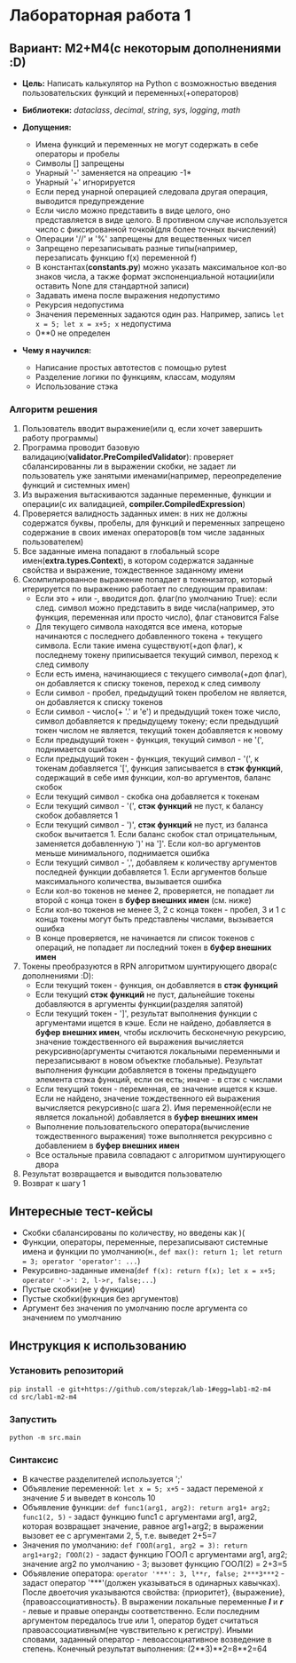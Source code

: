 # Лабораторная работа 1
## Вариант: M2+M4(с некоторым дополнениями :D)

* **Цель:** Написать калькулятор на Python с возможностью введения пользовательских функций и переменных(+операторов)
* **Библиотеки:** *dataclass*, *decimal*, *string*, *sys*, *logging*, *math*
* **Допущения:**
  - Имена функций и переменных не могут содержать в себе операторы и пробелы
  - Символы [] запрещены
  - Унарный '-' заменяется на опреацию -1*
  - Унарный '+' игнорируется
  - Если перед унарной операцией следовала другая операция, выводится предупреждение
  - Если число можно представить в виде целого, оно представляется в виде целого. В противном случае используется число с фиксированной точкой(для более точных вычислений)
  - Операции '//' и  '%' запрещены для вещественных чисел
  - Запрещено перезаписывать разные типы(например, перезаписать функцию f(x) переменной f)
  - В константах(**constants.py**) можно указать максимальное кол-во знаков числа, а также формат экспоненциальной нотации(или оставить None для стандартной записи)
  - Задавать имена после выражения недопустимо
  - Рекурсия недопустима
  - Значения переменных задаются один раз. Например, запись ```let x = 5; let x = x+5; x``` недопустима
  - 0**0 не определен

* **Чему я научился:**
    - Написание простых автотестов с помощью pytest
    - Разделение логики по функциям, классам, модулям
    - Использование стэка

### Алгоритм решения
  1. Пользователь вводит выражение(или q, если хочет завершить работу программы)
  2. Программа проводит базовую валидацию(**validator.PreCompiledValidator**): проверяет сбалансированны ли в выражении скобки, не задает ли пользователь уже занятыми именами(например, переопределение функций и системных имен)
  3. Из выражения вытаскиваются заданные переменные, функции и операции(с их валидацией, **compiler.CompiledExpression**)
  4. Проверяется валидность заданных имен: в них не должны содержатся буквы, пробелы, для функций и переменных запрещено содержание в своих именах операторов(в том числе заданных пользователем)
  5. Все заданные имена попадают в глобальный scope имен(**extra.types.Context**), в котором содержатся заданные свойства и выражение, тождественное заданному имени
  6. Скомпилированное выражение попадает в токенизатор, который итерируется по выражению работает по следующим правилам:
        - Если это + или -, вводится доп. флаг(по умолчанию True): если след. символ можно представить в виде числа(например, это функция, переменная или просто число), флаг становится False
        - Для текущего символа находятся все имена, которые начинаются с последнего добавленного токена + текущего символа. Если такие имена существуют(+доп флаг), к последнему токену приписывается текущий символ, переход к след символу
        - Если есть имена, начинающиеся с текущего символа(+доп флаг), он добавляется к списку токенов, переход к след символу
        - Если символ - пробел, предыдущий токен пробелом не является, он добавляется к списку токенов
        - Если символ - число(+ '.' и 'е') и предыдущий токен тоже число, символ добавляется к предыдущему токену; если предыдущий токен числом не является, текущий токен добавляется к новому
        - Если предыдущий токен - функция, текущий символ - не '(', поднимается ошибка
        - Если предыдущий токен - функция, текущий символ - '(', к токенам добавляется '[', функция записывается в **стэк функций**, содержащий в себе имя функции, кол-во аргументов, баланс скобок
        - Если текущий символ - скобка она добавляется к токенам
        - Если текущий символ - '(', **стэк функций** не пуст, к балансу скобок добавляется 1
        - Если текущий символ - ')', **стэк функций** не пуст, из баланса скобок вычитается 1. Если баланс скобок стал отрицательным, заменяется добавленную ')' на ']'. Если кол-во аргументов меньше минимального, поднимается ошибка
        - Если текущий символ - ',', добавляем к количеству аргументов последней функции добавляется 1. Если аргументов больше максимального количества, вызывается ошибка
        - Если кол-во токенов не менее 2, проверяется, не попадает ли второй с конца токен в **буфер внешних имен** (см. ниже)
        - Если кол-во токенов не менее 3, 2 с конца токен - пробел, 3 и 1 с конца токены могут быть представлены числами, вызывается ошибка
        - В конце проверяется, не начинается ли список токенов с операций, не попадает ли последний токен в **буфер внешних имен**
  7. Токены преобразуются в RPN алгоритмом шунтирующего двора(с дополнениями :D):
        - Если текущий токен - функция, он добавляется в **стэк функций**
        - Если текущий **стэк функций** не пуст, дальнейшие токены добавляются в аргументы функции(разделяя запятой)
        - Если текущий токен - ']', результат выполнения функции с аргументами ищется в кэше. Если не найдено, добавляется в **буфер внешних имен**, чтобы исключить бесконечную рекурсию, значение тождественного ей выражения вычисляется рекурсивно(аргументы считаются локальными переменными и перезаписывают в новом объектке глобальные). Результат выполнения функции добавляется в токены предыдущего элемента стэка функций, если он есть; иначе - в стэк с числами
        - Если текущий токен - переменная, ее значение ищется к кэше. Если не найдено, значение тождественного ей выражения вычисляется рекурсивно(с шага 2). Имя переменной(если не является локальной) добавляется в **буфер внешних имен**
        - Выполнение пользовательского оператора(вычисление тождественного выражения) тоже выполняется рекурсивно с добавлением в **буфер внешних имен**
        - Все остальные правила совпадают с алгоритмом шунтирующего двора
  8. Результат возвращается и выводится пользователю
  9. Возврат к шагу 1

## Интересные тест-кейсы
 - Скобки сбалансированы по количеству, но введены как )(
 - Функции, операторы, переменные, перезаписывают системные имена и функции по умолчанию(н., ```def max(): return 1; let return = 3; operator 'operator': ...```)
 - Рекурсивно-заданные имена(```def f(x): return f(x); let x = x+5; operator '->': 2, l->r, false;...```)
 - Пустые скобки(не у функции)
 - Пустые скобки(фукнция без аргументов)
 - Аргумент без значения по умолчанию после аргумента со значением по умолчанию

## Инструкция к использованию

### Установить репозиторий
```pip install -e git+https://github.com/stepzak/lab-1#egg=lab1-m2-m4``` \
```cd src/lab1-m2-m4```

### Запустить
```python -m src.main```

### Синтаксис
* В качестве разделителей используется ';'
* Объявление переменной: ```let x = 5; x+5``` - задаст переменой *x* значение *5* и выведет в консоль 10
* Объявление функции: ```def func1(arg1, arg2): return arg1+ arg2; func1(2, 5)``` - задаст функцию func1 с аргументами arg1, arg2, которая возвращает значение, равное arg1+arg2; в выражении вызовет ее с аргументами 2, 5, т.е. выведет 2+5=7
* Значения по умолчанию: ```def ГООЛ(arg1, arg2 = 3): return arg1+arg2; ГООЛ(2)``` - задаст функцию ГООЛ с аргументами arg1, arg2; значение arg2 по умолчанию - 3; вызовет функцию ГООЛ(2) = 2+3=5
* Объявление оператора: ```operator '***': 3, l**r, false; 2***3***2``` - задаст оператор '\***'(должен указываться в одинарных кавычках). После двоеточия указываются свойства: {приоритет}, {выражение}, {правоассоциативность}. В выражении локальные переменные ***l*** и ***r*** - левые и правые операнды соответственно. Если последним аргументом передалось true или 1, оператор будет считаться правоассоциативным(не чувствительно к регистру). Иными словами, заданный оператор - левоассоциативное возведение в степень. Конечный результат выполнения: (2\**3)\**2=8\**2=64
